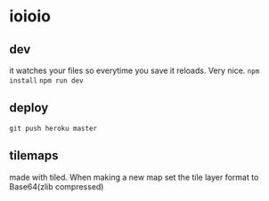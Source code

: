 # ioioio

## dev
it watches your files so everytime you save it reloads. Very nice.
`npm install`
`npm run dev`

## deploy
`git push heroku master`

## tilemaps
made with tiled. When making a new map set the tile layer format to Base64(zlib compressed)